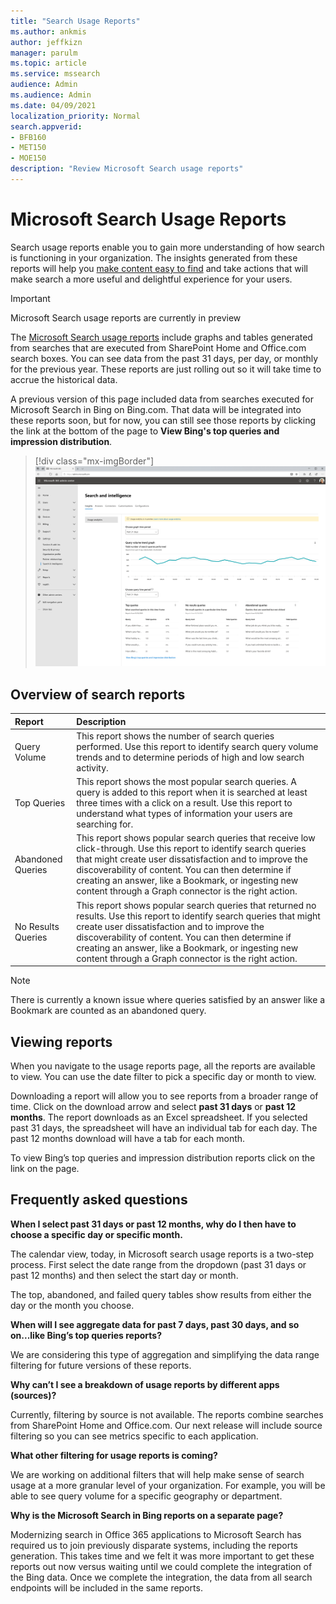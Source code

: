 ```yaml
---
title: "Search Usage Reports"
ms.author: ankmis
author: jeffkizn
manager: parulm
ms.topic: article
ms.service: mssearch
audience: Admin
ms.audience: Admin
ms.date: 04/09/2021
localization_priority: Normal
search.appverid:
- BFB160
- MET150
- MOE150
description: "Review Microsoft Search usage reports"
---
```


# Microsoft Search Usage Reports

Search usage reports enable you to gain more understanding of how search is functioning in your organization. The insights generated from these reports will help you [make content easy to find](./make-content-easy-to-find.md) and take actions that will make search a more useful and delightful experience for your users.

> [!IMPORTANT]
> Microsoft Search usage reports are currently in preview

The [Microsoft Search usage reports](https://admin.microsoft.com/Adminportal/Home?#/MicrosoftSearch/insights) include graphs and tables generated from searches that are executed from SharePoint Home and Office.com search boxes. You can see data from the past 31 days, per day, or monthly for the previous year. These reports are just rolling out so it will take time to accrue the historical data.

A previous version of this page included data from searches executed for Microsoft Search in Bing on Bing.com. That data will be integrated into these reports soon, but for now, you can still see those reports by clicking the link at the bottom of the page to **View Bing's top queries and impression distribution**.

> [!div class="mx-imgBorder"]
> ![Search usage reports dashboard](media/usage-reports/usage_reports_v2.png)

## Overview of search reports

| Report | Description |
|:-----|:-----|
|Query Volume|This report shows the number of search queries performed. Use this report to identify search query volume trends and to determine periods of high and low search activity.|
|Top Queries|This report shows the most popular search queries. A query is added to this report when it is searched at least three times with a click on a result. Use this report to understand what types of information your users are searching for.|
|Abandoned Queries|This report shows popular search queries that receive low click-through. Use this report to identify search queries that might create user dissatisfaction and to improve the discoverability of content. You can then determine if creating an answer, like a Bookmark, or ingesting new content through a Graph connector is the right action.|
|No Results Queries|This report shows popular search queries that returned no results. Use this report to identify search queries that might create user dissatisfaction and to improve the discoverability of content. You can then determine if creating an answer, like a Bookmark, or ingesting new content through a Graph connector is the right action.|

>[!NOTE]
>There is currently a known issue where queries satisfied by an answer like a Bookmark are counted as an abandoned query.

## Viewing reports

When you navigate to the usage reports page, all the reports are available to view. You can use the date filter to pick a specific day or month to view.

Downloading a report will allow you to see reports from a broader range of time. Click on the download arrow and select **past 31 days** or **past 12 months**. The report downloads as an Excel spreadsheet. If you selected past 31 days, the spreadsheet will have an individual tab for each day. The past 12 months download will have a tab for each month.

To view Bing’s top queries and impression distribution reports click on the link on the page.

## Frequently asked questions

**When I select past 31 days or past 12 months, why do I then have to choose a specific day or specific month.**

The calendar view, today, in Microsoft search usage reports is a two-step process. First select the date range from the dropdown (past 31 days or past 12 months) and then select the start day or month.

The top, abandoned, and failed query tables show results from either the day or the month you choose.

**When will I see aggregate data for past 7 days, past 30 days, and so on...like Bing’s top queries reports?**

We are considering this type of aggregation and simplifying the data range filtering for future versions of these reports.

**Why can’t I see a breakdown of usage reports by different apps (sources)?**

Currently, filtering by source is not available. The reports combine searches from SharePoint Home and Office.com. Our next release will include source filtering so you can see metrics specific to each application.

**What other filtering for usage reports is coming?**

We are working on additional filters that will help make sense of search usage at a more granular level of your organization. For example, you will be able to see query volume for a specific geography or department.

**Why is the Microsoft Search in Bing reports on a separate page?**

Modernizing search in Office 365 applications to Microsoft Search has required us to join previously disparate systems, including the reports generation. This takes time and we felt it was more important to get these reports out now versus waiting until we could complete the integration of the Bing data. Once we complete the integration, the data from all search endpoints will be included in the same reports.
